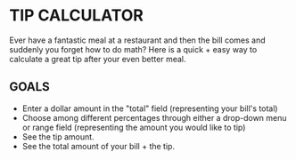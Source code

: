 # TIP CALCULATOR

Ever have a fantastic meal at a restaurant and then the bill comes and suddenly you forget how to do math? Here is a quick + easy way to calculate a great tip after your even better meal. 

## GOALS
- Enter a dollar amount in the "total" field (representing your bill's total)
- Choose among different percentages through either a drop-down menu or range field (representing the amount you would like to tip)
- See the tip amount. 
- See the total amount of your bill + the tip. 

